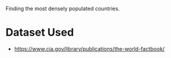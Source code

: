 Finding the most densely populated countries.
# Dataset Used
* https://www.cia.gov/library/publications/the-world-factbook/
